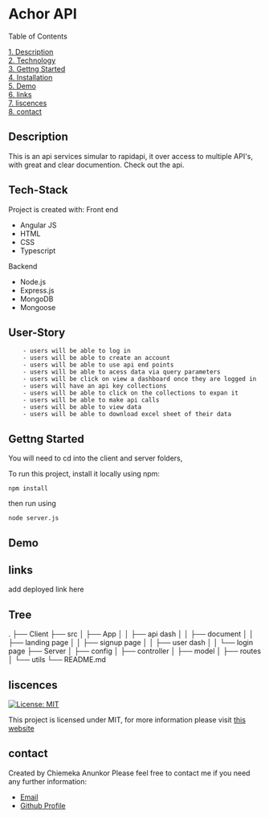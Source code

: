 # Achor API

Table of Contents

[1. Description](#Description)  
[2. Technology](#Tech-Stack)  
[3. Gettng Started](#Gettng-Started)  
[4. Installation](#Installation)  
[5. Demo](#Demo)  
[6. links ](#links)  
[7. liscences](#liscences)  
[8. contact](#contact)

## Description

This is an api services simular to rapidapi, it over access to multiple API's, with great and clear documention. Check out the api.

## Tech-Stack

Project is created with:
Front end

- Angular JS
- HTML
- CSS
- Typescript

Backend

- Node.js
- Express.js
- MongoDB
- Mongoose

## User-Story

```
    - users will be able to log in
    - users will be able to create an account
    - users will be able to use api end points
    - users will be able to acess data via query parameters
    - users will be click on view a dashboard once they are logged in
    - users will have an api key collections
    - users will be able to click on the collections to expan it
    - users will be able to make api calls
    - users will be able to view data
    - users will be able to download excel sheet of their data

```

## Gettng Started

You will need to cd into the client and server folders,

To run this project, install it locally using npm:

```
npm install
```

then run using

```
node server.js
```

## Demo

## links
 add deployed link here

## Tree
.
├── Client
├── src
│   ├── App
│   │    ├── api dash
│   │    ├── document
│   │    ├── landing page
│   │    ├── signup page
│   │    ├── user dash
│   │    └── login page
├── Server
│   ├── config
│   ├── controller
│   ├── model
│   ├── routes
│   └── utils
└── README.md

## liscences

[![License: MIT](https://img.shields.io/badge/License-MIT-yellow.svg)](https://opensource.org/licenses/MIT)

This project is licensed under MIT, for more information please visit [this website](https://opensource.org/licenses/MIT)

## contact

Created by Chiemeka Anunkor
Please feel free to contact me if you need any further information:

- [Email](mailto:anunkorcc@gmail.com)
- [Github Profile](https://github.com/ChiemekaAnunkor)
